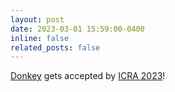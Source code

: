 ```yaml
---
layout: post
date: 2023-03-01 15:59:00-0400
inline: false
related_posts: false
---
```


[Donkey](https://ieeexplore.ieee.org/document/10161110) gets accepted by [ICRA 2023](https://www.icra2023.org/)!
